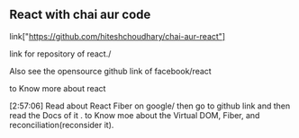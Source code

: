 ## React with chai aur code


link["https://github.com/hiteshchoudhary/chai-aur-react"]

link for repository of react./


Also see the opensource github link of facebook/react

to Know more about react

[2:57:06]
Read about React Fiber on google/ then go to github link and then read the Docs of it .
to Know moe about the Virtual DOM, Fiber, and reconciliation(reconsider it).